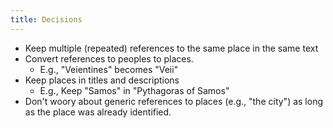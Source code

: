 ```yaml
---
title: Decisions
---
```


- Keep multiple (repeated) references to the same place in the same text
- Convert references to peoples to places.
    - E.g., "Veientines" becomes "Veii"
- Keep places in titles and descriptions
    - E.g., Keep "Samos" in "Pythagoras of Samos"
- Don't woory about generic references to places (e.g., "the city") as long as the place was already identified.
